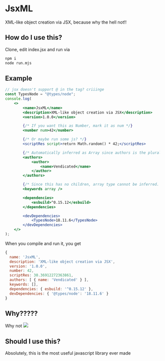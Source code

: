 # JsxML

XML-like object creation via JSX, because why the hell not!!

## How do I use this?

Clone, edit index.jsx and run via
```sh
npm i
node run.mjs
```

## Example

```jsx
// jsx doesn't support @ in the tag? criiinge
const TypesNode = "@types/node";
console.log(
    <>
        <name>JsxML</name>
        <description>XML-like object creation via JSX</description>
        <version>1.0.0</version>

        {/* If you want this as Number, mark it as num */}
        <number num>42</number>

        {/* Or maybe run some js? */}
        <scriptRes script>return Math.random() * 42;</scriptRes>

        {/* Automatically inferred as Array since authors is the plural of author */}
        <authors>
            <author>
                <name>Vendicated</name>
            </author>
        </authors>

        {/* Since this has no children, array type cannot be inferred. specify it manualy */}
        <keywords array />

        <dependencies>
            <esbuild>^0.15.12</esbuild>
        </dependencies>

        <devDependencies>
            <TypesNode>18.11.6</TypesNode>
        </devDependencies>
    </>
);
```

When you compile and run it, you get
```js
{
  name: 'JsxML',
  description: 'XML-like object creation via JSX',
  version: '1.0.0',
  number: 42,
  scriptRes: 30.36912272363861,
  authors: [ { name: 'Vendicated' } ],
  keywords: [],
  dependencies: { esbuild: '^0.15.12' },
  devDependencies: { '@types/node': '18.11.6' }
}
```

## Why?????

Why not ![](https://cdn.discordapp.com/emojis/1032974662122098698.webp?size=160&quality=lossless)

## Should I use this?

Absolutely, this is the most useful javascript library ever made